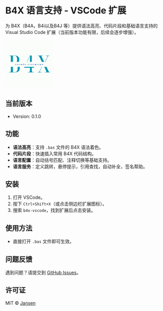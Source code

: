 # B4X 语言支持 - VSCode 扩展

为 B4X（B4A，B4i以及B4J 等）提供语法高亮、代码片段和基础语言支持的 Visual Studio Code 扩展（当前版本功能有限，后续会逐步增强）。

<img src="assets/Logo.png" width="150">

## 当前版本
- Version: 0.1.0

## 功能
- **语法高亮**：支持 `.bas` 文件的 B4X 语法着色。
- **代码片段**：快速插入常用 B4X 代码结构。
- **语言配置**：自动括号匹配、注释切换等基础支持。
- **语言服务**：定义跳转，悬停提示，引用查找，自动补全，签名帮助。

## 安装
1. 打开 VSCode。
2. 按下 `Ctrl+Shift+X`（或点击侧边栏扩展图标）。
3. 搜索 `b4x-vscode`，找到扩展后点击安装。

## 使用方法
- 直接打开 `.bas` 文件即可生效。

## 问题反馈
遇到问题？请提交到 [GitHub Issues](https://github.com/Jansen611/b4x-language-support/issues)。

## 许可证
MIT © [Jansen](https://github.com/Jansen611)
